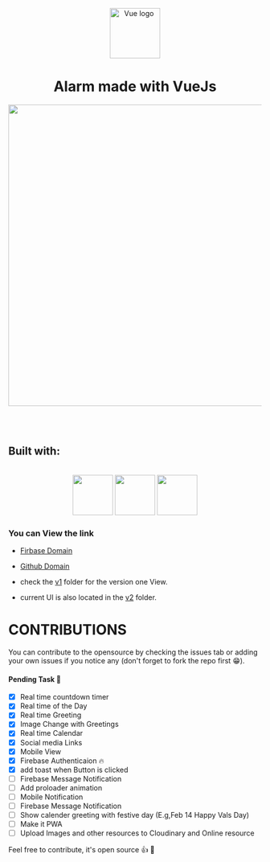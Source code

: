 <p align="center"><a href="https://vuejs.org" target="_blank" rel="noopener noreferrer"><img width="100" src="https://vuejs.org/images/logo.png" alt="Vue logo"></a></p>

<h1 align="center"> Alarm made with VueJs </h1>


<p align="center"> <img src="https://res.cloudinary.com/dfd5dyuho/image/upload/v1546559096/Alarm%20with%20Vue.gif" width="600px"> </p>


<br>
<br>

## Built with:

<!-- Table start-->
<p align="center">
<br>
    <img height="80px" src="https://vuejs.org/images/logo.png">
    <img height="80px" src="https://seeklogo.com/images/M/materialize-logo-0FCAD8A6F8-seeklogo.com.png">
    <img height="80px" src="https://cdn4.iconfinder.com/data/icons/scripting-and-programming-languages/512/JQuery_logo-512.png">
</p>
<!-- Table end -->
 
### You can View the link 
* [Firbase Domain](https://vue-alarm.firebaseapp.com)
* [Github Domain](https://wonexo.github.io/alarmWithVue)


* check the [v1](./v1) folder for the version one View.
* current UI is also located in the [v2](./v2) folder.

# CONTRIBUTIONS

You can contribute to the opensource by checking the issues tab or adding your own issues if you notice any (don't forget to fork the repo first :grin:).

#### Pending Task :camel:

- [x] Real time countdown timer
- [x] Real time of the Day
- [x] Real time Greeting
- [x] Image Change with Greetings
- [x] Real time Calendar
- [x] Social media Links 
- [x] Mobile View
- [x] Firebase Authenticaion :fire:
- [x] add toast when Button is clicked 
- [ ] Firebase Message Notification
- [ ] Add proloader animation
- [ ] Mobile Notification
- [ ] Firebase Message Notification
- [ ] Show calender greeting with festive day (E.g,Feb 14 Happy Vals Day) 
- [ ] Make it PWA 
- [ ] Upload Images and other resources to Cloudinary and Online resource

Feel free to contribute, it's open source :+1: :rocket:
